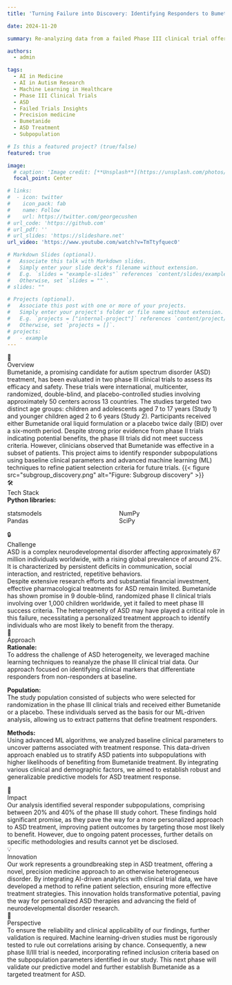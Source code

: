 ```yaml
---
title: 'Turning Failure into Discovery: Identifying Responders to Bumetanide for ASD Treatment'

date: 2024-11-20

summary: Re-analyzing data from a failed Phase III clinical trial offers valuable, data-driven insights into the potential benefits of Bumetanide for a specific subpopulation of individuals with ASD.

authors:
  - admin

tags:
  - AI in Medicine
  - AI in Autism Research
  - Machine Learning in Healthcare
  - Phase III Clinical Trials
  - ASD
  - Failed Trials Insights
  - Precision medicine
  - Bumetanide
  - ASD Treatment
  - Subpopulation

# Is this a featured project? (true/false)
featured: true

image:
  # caption: 'Image credit: [**Unsplash**](https://unsplash.com/photos/bzdhc5b3Bxs)'
  focal_point: Center

# links:
#  - icon: twitter
#    icon_pack: fab
#    name: Follow
#    url: https://twitter.com/georgecushen
# url_code: 'https://github.com'
# url_pdf: ''
# url_slides: 'https://slideshare.net'
url_video: 'https://www.youtube.com/watch?v=TmTtyfquec0'

# Markdown Slides (optional).
#   Associate this talk with Markdown slides.
#   Simply enter your slide deck's filename without extension.
#   E.g. `slides = "example-slides"` references `content/slides/example-slides.md`.
#   Otherwise, set `slides = ""`.
# slides: ""

# Projects (optional).
#   Associate this post with one or more of your projects.
#   Simply enter your project's folder or file name without extension.
#   E.g. `projects = ["internal-project"]` references `content/project/deep-learning/index.md`.
#   Otherwise, set `projects = []`.
# projects:
#   - example
---
```



<div class="info-box overview">
  <div class="content">
    <div class="title-container">
      <div class="icon">📝</div>
      <div class="title">Overview</div>
    </div>
    <div class="description">
    Bumetanide, a promising candidate for autism spectrum disorder (ASD) treatment, has been evaluated in two phase III clinical trials to assess its efficacy and safety. These trials were international, multicenter, randomized, double-blind, and placebo-controlled studies involving approximately 50 centers across 13 countries. The studies targeted two distinct age groups: children and adolescents aged 7 to 17 years (Study 1) and younger children aged 2 to 6 years (Study 2). Participants received either Bumetanide oral liquid formulation or a placebo twice daily (BID) over a six-month period. Despite strong prior evidence from phase II trials indicating potential benefits, the phase III trials did not meet success criteria. However, clinicians observed that Bumetanide was effective in a subset of patients. This project aims to identify responder subpopulations using baseline clinical parameters and advanced machine learning (ML) techniques to refine patient selection criteria for future trials.
    {{< figure src="subgroup_discovery.png" alt="Figure: Subgroup discovery" >}}
    </div>
  </div>
</div>

<div class="info-box tools">
  <div class="content">
    <div class="title-container">
      <div class="icon">🛠️</div>
      <div class="title">Tech Stack</div>
    </div>
    <div class="description">
    <b>Python libraries:</b>
        <ul class="two-column-list">
            <li>statsmodels</li>
            <li>Pandas</li>
            <li>NumPy</li>
            <li>SciPy</li>
        </ul>
        <style>
          .two-column-list {
            columns: 2; /* Creates two columns */
            -webkit-columns: 2;
            -moz-columns: 2;
            list-style-position: inside; /* Ensures list bullets align */
            padding-left: 0;
          }
          .two-column-list li {
            display: inline-block;
            width: 100%;
          }
        </style>
    </div>
  </div>
</div>

<div class="info-box challenge">
  <div class="content">
    <div class="title-container">
      <div class="icon">🔒</div>
      <div class="title">Challenge</div>
    </div>
    <div class="description">
    ASD is a complex neurodevelopmental disorder affecting approximately 67 million individuals worldwide, with a rising global prevalence of around 2%. It is characterized by persistent deficits in communication, social interaction, and restricted, repetitive behaviors.<br>
    Despite extensive research efforts and substantial financial investment, effective pharmacological treatments for ASD remain limited. Bumetanide has shown promise in 9 double-blind, randomized phase II clinical trials involving over 1,000 children worldwide, yet it failed to meet phase III success criteria. The heterogeneity of ASD may have played a critical role in this failure, necessitating a personalized treatment approach to identify individuals who are most likely to benefit from the therapy.
    </div>
  </div>
</div>

<div class="info-box approach">
  <div class="content">
    <div class="title-container">
      <div class="icon">🔑</div>
      <div class="title">Approach</div>
    </div>
    <div class="description">
        <b>Rationale:</b><br>
        To address the challenge of ASD heterogeneity, we leveraged machine learning techniques to reanalyze the phase III clinical trial data. Our approach focused on identifying clinical markers that differentiate responders from non-responders at baseline.
        <p>
        <b>Population:</b><br>
        The study population consisted of subjects who were selected for randomization in the phase III clinical trials and received either Bumetanide or a placebo. These individuals served as the basis for our ML-driven analysis, allowing us to extract patterns that define treatment responders.
        </p>
        <p>
        <b>Methods:</b><br>
        Using advanced ML algorithms, we analyzed baseline clinical parameters to uncover patterns associated with treatment response. This data-driven approach enabled us to stratify ASD patients into subpopulations with higher likelihoods of benefiting from Bumetanide treatment. By integrating various clinical and demographic factors, we aimed to establish robust and generalizable predictive models for ASD treatment response.
        </p>
    </div>
  </div>
</div>

<div class="info-box impact">
  <div class="content">
    <div class="title-container">
      <div class="icon">🌟</div>
      <div class="title">Impact</div>
    </div>
    <div class="description">
    Our analysis identified several responder subpopulations, comprising between 20% and 40% of the phase III study cohort. These findings hold significant promise, as they pave the way for a more personalized approach to ASD treatment, improving patient outcomes by targeting those most likely to benefit. However, due to ongoing patent processes, further details on specific methodologies and results cannot yet be disclosed.
    </div>
  </div>
</div>

<div class="info-box innovation">
  <div class="content">
    <div class="title-container">
      <div class="icon">💡</div>
      <div class="title">Innovation</div>
    </div>
    <div class="description">
    Our work represents a groundbreaking step in ASD treatment, offering a novel, precision medicine approach to an otherwise heterogeneous disorder. By integrating AI-driven analytics with clinical trial data, we have developed a method to refine patient selection, ensuring more effective treatment strategies. This innovation holds transformative potential, paving the way for personalized ASD therapies and advancing the field of neurodevelopmental disorder research.
    </div>
  </div>
</div>

<div class="info-box perspective">
  <div class="content">
    <div class="title-container">
      <div class="icon">🔭</div>
      <div class="title">Perspective</div>
    </div>
    <div class="description">
    To ensure the reliability and clinical applicability of our findings, further validation is required. Machine learning-driven studies must be rigorously tested to rule out correlations arising by chance. Consequently, a new phase II/III trial is needed, incorporating refined inclusion criteria based on the subpopulation parameters identified in our study. This next phase will validate our predictive model and further establish Bumetanide as a targeted treatment for ASD.
    </div>
  </div>
</div>
